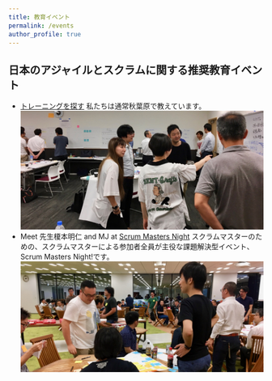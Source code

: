 ```yaml
---
title: 教育イベント
permalink: /events
author_profile: true
---
```

## 日本のアジャイルとスクラムに関する推奨教育イベント
* [トレーニングを探す](https://www.odd-e.jp/training/) 私たちは通常秋葉原で教えています。![Tokyo CSM Class](/images/tokyo-csm-class-wide-3.jpg)
* Meet 先生榎本明仁 and MJ at [Scrum Masters Night](https://smn.connpass.com/) スクラムマスターのための、スクラムマスターによる参加者全員が主役な課題解決型イベント、Scrum Masters Night!です。![Scrum Masters Night](/images/scrum-masters-night-1.jpg)
